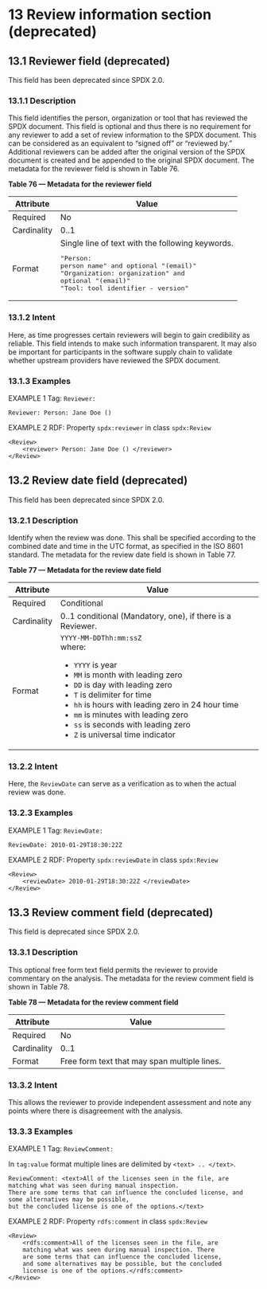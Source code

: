 # 13 Review information section (deprecated)

## 13.1 Reviewer field (deprecated) <a name="13.1"></a>

This field has been deprecated since SPDX 2.0.

### 13.1.1 Description

This field identifies the person, organization or tool that has reviewed the SPDX document. This field is optional and thus there is no requirement for any reviewer to add a set of review information to the SPDX document. This can be considered as an equivalent to “signed off” or “reviewed by.” Additional reviewers can be added after the original version of the SPDX document is created and be appended to the original SPDX document. The metadata for the reviewer field is shown in Table 76.

**Table 76 — Metadata for the reviewer field**

| Attribute | Value |
| --------- | ----- |
| Required | No |
| Cardinality | 0..1 |
| Format | Single line of text with the following keywords.<br><pre>"Person: person name" and optional "(email)"<br>"Organization: organization" and optional "(email)"<br>"Tool: tool identifier - version"</pre> |

### 13.1.2 Intent

Here, as time progresses certain reviewers will begin to gain credibility as reliable. This field intends to make such information transparent. It may also be important for participants in the software supply chain to validate whether upstream providers have reviewed the SPDX document.

### 13.1.3 Examples

EXAMPLE 1 Tag: `Reviewer:`

```text
Reviewer: Person: Jane Doe ()
```

EXAMPLE 2 RDF: Property `spdx:reviewer` in class `spdx:Review`

```text
<Review>
    <reviewer> Person: Jane Doe () </reviewer>
</Review>
```

## 13.2 Review date field (deprecated) <a name="13.2"></a>

This field has been deprecated since SPDX 2.0.

### 13.2.1 Description

Identify when the review was done. This shall be specified according to the combined date and time in the UTC format, as specified in the ISO 8601 standard. The metadata for the review date field is shown in Table 77.

**Table 77 — Metadata for the review date field**

| Attribute | Value |
| --------- | ----- |
| Required | Conditional |
| Cardinality | 0..1 conditional (Mandatory, one), if there is a Reviewer. |
| Format | `YYYY-MM-DDThh:mm:ssZ`<br>where:<br><ul><li>`YYYY` is year</li><li>`MM` is month with leading zero</li><li>`DD` is day with leading zero</li><li>`T` is delimiter for time</li><li>`hh` is hours with leading zero in 24 hour time</li><li>`mm` is minutes with leading zero</li><li>`ss` is seconds with leading zero</li><li>`Z` is universal time indicator</li></ul> |

### 13.2.2 Intent

Here, the `ReviewDate` can serve as a verification as to when the actual review was done.

### 13.2.3 Examples

EXAMPLE 1 Tag: `ReviewDate:`

```text
ReviewDate: 2010-01-29T18:30:22Z
```

EXAMPLE 2 RDF: Property `spdx:reviewDate` in class `spdx:Review`

```text
<Review>
    <reviewDate> 2010-01-29T18:30:22Z </reviewDate>
</Review>
```

## 13.3 Review comment field (deprecated) <a name="13.3"></a>

This field is deprecated since SPDX 2.0.

### 13.3.1 Description

This optional free form text field permits the reviewer to provide commentary on the analysis. The metadata for the review comment field is shown in Table 78.

**Table 78 — Metadata for the review comment field**

| Attribute | Value |
| --------- | ----- |
| Required | No |
| Cardinality | 0..1 |
| Format | Free form text that may span multiple lines. |

### 13.3.2 Intent

This allows the reviewer to provide independent assessment and note any points where there is disagreement with the analysis.

### 13.3.3 Examples

EXAMPLE 1 Tag: `ReviewComment:`

In `tag:value` format multiple lines are delimited by `<text> .. </text>`.

```text
ReviewComment: <text>All of the licenses seen in the file, are matching what was seen during manual inspection.
There are some terms that can influence the concluded license, and some alternatives may be possible,
but the concluded license is one of the options.</text>
```

EXAMPLE 2 RDF: Property `rdfs:comment` in class `spdx:Review`

```text
<Review>
    <rdfs:comment>All of the licenses seen in the file, are
    matching what was seen during manual inspection. There
    are some terms that can influence the concluded license, 
    and some alternatives may be possible, but the concluded
    license is one of the options.</rdfs:comment>
</Review>
```
